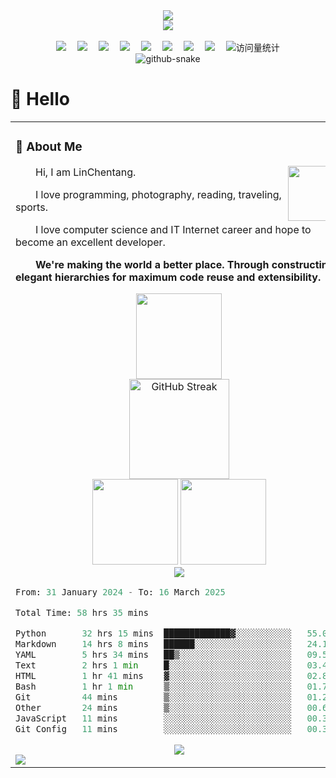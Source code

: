 <div align="center">
  
  <!-- dynamic typing effect 动态打字效果 -->
  <div>
    <a href="https://git.io/typing-svg">
      <img src="https://readme-typing-svg.demolab.com?font=Fira+Code&pause=1000&width=435&lines=print(%22Hello%2C%20World%22);LinChentang同学祝您今天愉快!&center=true&size=27" />
    </a>
  </div>

  <!-- knock code pictures 敲代码的图片 -->
  <picture>
    <source media="(prefers-color-scheme: dark)" srcset="https://cdn.jsdelivr.net/gh/LinChentang/LinChentang/assets/images/coding.gif" />
    <!-- <source media="(prefers-color-scheme: light)" srcset="https://cdn.jsdelivr.net/gh/LinChentang/LinChentang/assets/images/developer.svg" height="225px" /> -->
    <img src="https://cdn.jsdelivr.net/gh/LinChentang/LinChentang/assets/images/coding.gif" />
  </picture>

  <!-- for beauty 留个空行好看点 -->
  <div>&nbsp;</div>
  
  <!-- profile logo 个人资料徽标 -->
  <div>
    <a href="https://www.instagram.com/lin_chentang"><img src="https://img.shields.io/badge/Instagram-Ins-8134AF" /></a>&emsp;
    <a href="https://x.com/linchentang23"><img src="https://img.shields.io/badge/X-推特-black" /></a>&emsp;
    <a href="https://www.youtube.com/feed/you"><img src="https://img.shields.io/badge/YouTube-油管-c32136" /></a>&emsp;
    <a href="https://linchentang.top/wechat_qrcode"><img src="https://img.shields.io/badge/WeChat-微信-07c160" /></a>&emsp;
    <a href="https://www.xiaohongshu.com/user/profile/66a673f5000000001d023fdb"><img src="https://img.shields.io/badge/Redbook-小红书-ff0077" /></a>&emsp;
    <a href="https://space.bilibili.com/346629528?spm_id_from=333.1007.0.0"><img src="https://img.shields.io/badge/Bilibili-B站-ff69b4" /></a>&emsp;
    <a href="https://blog.csdn.net/weixin_64266899?spm=1011.2124.3001.5343"><img src="https://img.shields.io/badge/CSDN-论坛-c32136" /></a>&emsp;
    <a href="https://www.zhihu.com/people/yu-chen-63-69-85"><img src="https://img.shields.io/badge/Zhihu-知乎-blue" /></a>&emsp;
    <!-- visitor statistics logo 访问量统计徽标 -->
    <img src="https://komarev.com/ghpvc/?username=LinChentang&label=Views&color=0e75b6&style=flat" alt="访问量统计" />
  </div>

  <!-- Snake Code Contribution Map 贪吃蛇代码贡献图 -->
  <picture>
    <source media="(prefers-color-scheme: dark)" srcset="https://cdn.jsdelivr.net/gh/LinChentang/LinChentang/profile-snake-contrib/github-contribution-grid-snake-dark.svg" />
    <source media="(prefers-color-scheme: light)" srcset="https://cdn.jsdelivr.net/gh/LinChentang/LinChentang/profile-snake-contrib/github-contribution-grid-snake.svg" />
    <img alt="github-snake" src="https://cdn.jsdelivr.net/gh/LinChentang/LinChentang/profile-snake-contrib/github-contribution-grid-snake-dark.svg" />
  </picture>

</div>

#  🙋 Hello

<table>
  
<tr><td>

</div>

### 🤺 About Me

<img align="right" width="88" src="https://cdn.jsdelivr.net/gh/LinChentang/LinChentang/assets/images/steven.png" />

<p>&emsp;&emsp;Hi, I am LinChentang.</p>
<p>&emsp;&emsp;I love programming, photography, reading, traveling, sports.</p>
<p>&emsp;&emsp;I love computer science and IT Internet career and hope to become an excellent developer.</p>
<p><strong>&emsp;&emsp;We're making the world a better place. Through constructing elegant hierarchies for maximum code reuse and extensibility.</strong></p>
</div>

<!-- spotify -->
<div align="center">
    <img height="137px" src="https://spotify-github-profile.kittinanx.com/api/view.svg?uid=31kzkpxppwjav27eiluyjthgz6ii&redirect=true][https://spotify-github-profile.kittinanx.com/api/view.svg?uid=31kzkpxppwjav27eiluyjthgz6ii&cover_image=true&theme=default&show_offline=true&background_color=121212&interchange=false&bar_color=53b14f&bar_color_cover=true" />
</div>

<!-- github-readme-streak-stats 连续提交代码天数记录 -->
<div align="center">
   <img height=160 align="center" src="https://github-readme-streak-stats-eight.vercel.app/?user=LinChentang&theme=dracula&hide_border=true&mode=weekly&card_width=475" alt="GitHub Streak" />
</div>

<!-- ########################################## 分割 

<!-- GitHub 数据统计 -->
<div align="center">
    <img height="137px" src="https://github-readme-stats-git-masterrstaa-rickstaa.vercel.app/api?username=LinChentang&hide_title=false&hide_border=true&show_icons=true&line_height=21&text_color=000&icon_color=000&bg_color=0,ea6161,ffc64d,fffc4d,52fa5a&theme=graywhite" />
    <img height="137px" src="https://github-readme-stats-git-masterrstaa-rickstaa.vercel.app/api/top-langs/?username=LinChentang&hide_title=false&hide_border=true&layout=compact&langs_count=6&text_color=000&icon_color=fff&bg_color=0,52fa5a,4dfcff,c64dff&theme=graywhite" />
</div>

<!-- GitHub 奖杯🏆 -->
<div align="center">
  <img  src="https://github-profile-trophy.vercel.app/?username=LinChentang&theme=discord&row=1&column=-1&no-frame=true&no-bg=true" />
</div>

<!--START_SECTION:waka-->

```python
From: 31 January 2024 - To: 16 March 2025

Total Time: 58 hrs 35 mins

Python       32 hrs 15 mins  █████████████▓░░░░░░░░░░░   55.05 %
Markdown     14 hrs 8 mins   ██████░░░░░░░░░░░░░░░░░░░   24.14 %
YAML         5 hrs 34 mins   ██▒░░░░░░░░░░░░░░░░░░░░░░   09.52 %
Text         2 hrs 1 min     █░░░░░░░░░░░░░░░░░░░░░░░░   03.45 %
HTML         1 hr 41 mins    ▓░░░░░░░░░░░░░░░░░░░░░░░░   02.89 %
Bash         1 hr 1 min      ▒░░░░░░░░░░░░░░░░░░░░░░░░   01.74 %
Git          44 mins         ▒░░░░░░░░░░░░░░░░░░░░░░░░   01.28 %
Other        24 mins         ▒░░░░░░░░░░░░░░░░░░░░░░░░   00.68 %
JavaScript   11 mins         ░░░░░░░░░░░░░░░░░░░░░░░░░   00.34 %
Git Config   11 mins         ░░░░░░░░░░░░░░░░░░░░░░░░░   00.31 %
```

<!--END_SECTION:waka-->

<!-- GitHub Activity Graph GitHub 活动图 -->
<div align="center">
    <img src="https://github-readme-activity-graph.vercel.app/graph?username=LinChentang&theme=github" />
</div>

<!-- profile-3d-contrib 3D贡献图-->
<picture>
  <source media="(prefers-color-scheme: dark)" srcset="https://cdn.jsdelivr.net/gh/LinChentang/LinChentang/profile-3d-contrib/profile-night-rainbow.svg" />
  <source media="(prefers-color-scheme: light)" srcset="https://cdn.jsdelivr.net/gh/LinChentang/LinChentang/profile-3d-contrib/profile-gitblock.svg" />
  <img src="https://cdn.jsdelivr.net/gh/LinChentang/LinChentang/profile-3d-contrib/profile-night-rainbow.svg" />
</picture>

</div>

</td></tr>
